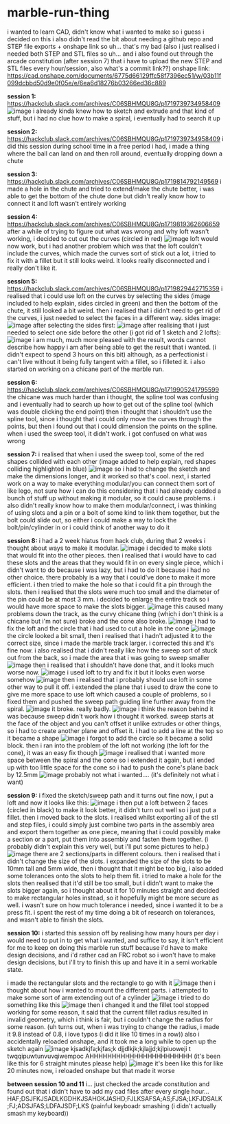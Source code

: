 # marble-run-thing
i wanted to learn CAD, didn't know what i wanted to make so i guess i decided on this
i also didn't read the bit about needing a github repo and STEP file exports + onshape link so uh... that's my bad (also i just realised i needed both STEP and STL files so uh... and i also found out through the arcade constitution (after session 7) that i have to upload the new STEP and STL files every hour/session, also what's a commit link??)
onshape link:
https://cad.onshape.com/documents/6775d66129ffc58f7396ec51/w/03b11f099dcbbd50d9e0f05e/e/6ea6d18276b03266ed36c889

**session 1:** https://hackclub.slack.com/archives/C06SBHMQU8G/p1719739734958409
![image](https://github.com/mtdapiggle/marble-run-thing/assets/174234024/7279b1b8-024e-407b-a0c3-78d0d59c7808)
i already kinda knew how to sketch and extrude and that kind of stuff, but i had no clue how to make a spiral, i eventually had to search it up

**session 2:** https://hackclub.slack.com/archives/C06SBHMQU8G/p1719739734958409 
i did this session during school time in a free period i had, i made a thing where the ball can land on and then roll around, eventually dropping down a chute

**session 3:** https://hackclub.slack.com/archives/C06SBHMQU8G/p1719814792149569
i made a hole in the chute and tried to extend/make the chute better, i was able to get the bottom of the chute done but didn't really know how to connect it and loft wasn't entirely working 

**session 4:** https://hackclub.slack.com/archives/C06SBHMQU8G/p1719819362606659
after a while of trying to figure out what was wrong and why loft wasn't working, i decided to cut out the curves (circled in red)
![image](https://github.com/mtdapiggle/marble-run-thing/assets/174234024/6dc980d3-e2c9-4705-944b-9faf14184243)
loft would now work, but i had another problem which was that the loft couldn't include the curves, which made the curves sort of stick out a lot, i tried to fix it with a fillet but it still looks weird. it looks really disconnected and i really don't like it.

**session 5:** https://hackclub.slack.com/archives/C06SBHMQU8G/p1719829442715359
i realised that i could use loft on the curves by selecting the sides (image included to help explain, sides circled in green) and then the bottom of the chute, it still looked a bit weird. then i realised that i didn't need to get rid of the curves, i just needed to select the faces in a different way.
sides image: ![image](https://github.com/mtdapiggle/marble-run-thing/assets/174234024/dedb59e9-b4f4-4ae1-bbaf-5af75b60d093)
after selecting the sides first: ![image](https://github.com/mtdapiggle/marble-run-thing/assets/174234024/0aed852e-1bf4-44cd-bc07-c16e327b504f)
after realising that i just needed to select one side before the other (i got rid of 1 sketch and 2 lofts): ![image](https://github.com/mtdapiggle/marble-run-thing/assets/174234024/7a29f5c1-f729-4aed-8cd6-44911bee97a2)
i am much, much more pleased with the result, words cannot describe how happy i am after being able to get the result that i wanted. (i didn't expect to spend 3 hours on this bit) although, as a perfectionist i can't live without it being fully tangent with a fillet, so i filleted it. 
i also started on working on a chicane part of the marble run.

**session 6:** https://hackclub.slack.com/archives/C06SBHMQU8G/p1719905241795599 
the chicane was much harder than i thought, the spline tool was confusing and i eventually had to search up how to get out of the spline tool (which was double clicking the end point) then i thought that i shouldn't use the spline tool, since i thought that i could only move the curves through the points, but then i found  out that i could dimension the points on the spline. when i used the sweep tool, it didn't work. i got confused on what was wrong

**session 7:** 
i realised that when i used the sweep tool, some of the red shapes collided with each other (image added to help explain, red shapes colliding highlighted in blue) ![image](https://github.com/mtdapiggle/marble-run-thing/assets/174234024/ea3b38c7-cd1e-4310-81cb-28d4583c4750)
so i had to change the sketch and make the dimensions longer, and it worked so that's cool.
next, i started work on a way to make everything modular/you can connect them sort of like lego, not sure how i can do this considering that i had already cadded a bunch of stuff up without making it modular, so it could cause problems. i also didn't really know how to make them modular/connect, i was thinking of using slots and a pin or a bolt of some kind to link them together, but the bolt could slide out, so either i could make a way to lock the bolt/pin/cylinder in or i could think of another way to do it

**session 8:** 
i had a 2 week hiatus from hack club, during that 2 weeks i thought about ways to make it modular. 
![image](https://github.com/user-attachments/assets/75ae78b9-767c-46c4-9b62-c55b57934df2)
i decided to make slots that would fit into the other pieces. then i realised that i would have to cad these slots and the areas that they would fit in on every single piece, which i didn't want to do because i was lazy, but i had to do it because i had no other choice. there probably is a way that i could've done to make it more efficient. i then tried to make the hole so that i could fit a pin through the slots. then i realised that the slots were much too small and the diameter of the pin could be at most 3 mm. i decided to enlarge the entire track so i would have more space to make the slots bigger. 
![image](https://github.com/user-attachments/assets/911ccf47-0693-47e0-8cf8-7be7f0c8364b)
this caused many problems down the track, as the curvy chicane thing (which i don't think is a chicane but i'm not sure) broke and the cone also broke. 
![image](https://github.com/user-attachments/assets/0a2b8688-21f0-42ca-b8b4-1614e992a524)
i had to fix the loft and the circle that i had used to cut a hole in the cone
![image](https://github.com/user-attachments/assets/fd2152d3-7d7c-400f-980e-4b857183d888)
the circle looked a bit small, then i realised that i  hadn't adjusted it to the correct size, since i made the marble track larger. i corrected this and it's fine now. i also realised that i didn't really like how the sweep sort of stuck out from the back, so i made the area that i was going to sweep smaller
![image](https://github.com/user-attachments/assets/21112197-7c0f-48c1-ac68-d3a5a9eeac87)
then i realised that i shouldn't have done that, and it looks much worse now. 
![image](https://github.com/user-attachments/assets/d5c156d9-110c-4a5b-9199-a966ee5cd17a)
i used loft to try and fix it but it looks even worse somehow
![image](https://github.com/user-attachments/assets/87741bf1-32d6-45cf-a231-128c113493a9)
then i realised that i probably should use loft in some other way to pull it off. i extended the plane that i used to draw the cone to give me more space to use loft which caused a couple of problems, so i fixed them and pushed the sweep path guiding line further away from the spiral. 
![image](https://github.com/user-attachments/assets/b6f8c165-a96f-4723-b846-e4ed685c2073)
it broke. really badly.
![image](https://github.com/user-attachments/assets/d54e5927-6d4c-4465-bb98-f79bd5b94a4b)
i think the reason behind it was because sweep didn't work how i thought it worked. sweep starts at the face of the object and you can't offset it unlike extrudes or other things, so i had to create another plane and offset it. i had to add a line at the top so it became a shape
![image](https://github.com/user-attachments/assets/9f3a5b89-64a4-447f-82be-59853c032376)
i forgot to add the circle so it became a solid block. then i ran into the problem of the loft not working (the loft for the cone), it was an easy fix though
![image](https://github.com/user-attachments/assets/379a73f8-acf8-4458-8902-bec198bc1d39)
i realised that i wanted more space between the spiral and the cone so i extended it again, but i ended up with too little space for the cone so i had to push the cone's plane back by 12.5mm
![image](https://github.com/user-attachments/assets/b3f52123-508b-4ae5-b0dc-eec978b0ff50)
probably not what i wanted.... (it's definitely not what i want)

**session 9:**
i fixed the sketch/sweep path and it turns out fine now, i put a loft and now it looks like this:
![image](https://github.com/user-attachments/assets/7d5207bd-87cd-4558-8162-270b6c81ed0b)
i then put a loft between 2 faces (circled in black) to make it look better, it didn't turn out well so i just put a fillet.
then i moved back to the slots. i realised whilst exporting all of the stl and step files, i could simply just combine two parts in the assembly area and export them together as one piece, meaning that i could possibly make a section or a part, put them into assembly and fasten them together. (i probably didn't explain this very well, but i'll put some pictures to help.)
![image](https://github.com/user-attachments/assets/7436b444-066f-49df-9687-b01b3b3bcdfd)
there are 2 sections/parts in different colours. then i realised that i didn't change the size of the slots. i expanded the size of the slots to  be 10mm tall and 5mm wide, then i thought that it might be too big, i also added some tolerances onto the slots to help them fit. i tried to make a hole for the slots then realised that it'd still be too small,  but i didn't want to make the slots bigger again, so i thought about it for 10 minutes straight and decided to make rectangular holes instead, so it hopefully might be more secure as well. i wasn't sure on how much tolerance i needed, since i wanted it to be a press fit. i spent the rest of my time doing a bit of research on tolerances, and wasn't able to finish the slots.

**session 10:**
i started this session off by realising how many hours per day i would need to put in to get what i wanted, and suffice to say, it isn't efficient for me to keep on doing this marble run stuff because i'd  have to make design decisions, and i'd rather cad an FRC robot so i won't have to make design decisions, but i'll try to finish this up and  have it in a semi workable state.

i made the rectangular slots and the rectangle to go with it 
![image](https://github.com/user-attachments/assets/aec93220-c026-46a3-bb3d-94ac4349dfa4)
then i thought about how i wanted to mount the different parts.
i attempted to make some sort of arm extending out of a cylinder
![image](https://github.com/user-attachments/assets/6b3070c2-9fcd-4c50-b26b-aa9ed194fc0f)
i tried to do something like this
![image](https://github.com/user-attachments/assets/e688659e-1ee6-402f-8c88-2990474e10e8)
then i changed it and the fillet tool stopped working for some reason, it said that the current fillet radius resulted in invalid geometry, which i think is fair, but i couldn't change the radius for some reason. (uh turns out, when i was trying to change the radius, i made it 9.8 instead of 0.8, i love typos (i did it like 10 times in a row))
also i accidentally reloaded onshape, and it took me a long while to open up the sketch again
![image](https://github.com/user-attachments/assets/4ae96af2-5f9a-422b-8688-e49eb9044fa8)
kjsadkjfa;kjfas;k djjdlkjk;kjlajjd;kjlpiuoweji t twqqipuwtunvuvqiwempoc AHHHHHHHHHHHHHHHHHHHHHHH (it's been like this for 6 straight minutes please help)
![image](https://github.com/user-attachments/assets/4716d47f-82f6-4a88-9c0a-932defb3c293)
it's been like this for like 20 minutes now, i reloaded onshape but that made it worse

**between session 10 and 11**
i... just checked the arcade constitution and found out that i didn't have to add my cad files after every single hour... HAF;DSJFKJSADLKGDHKJSAHGKJASHD;FJLKSAFSA;AS;FJSA;LKFJDSALK;FJ;ADSJFAS;LDFAJSDF;LKS (painful keyboadr smashing (i didn't actually smash my keyboard))
